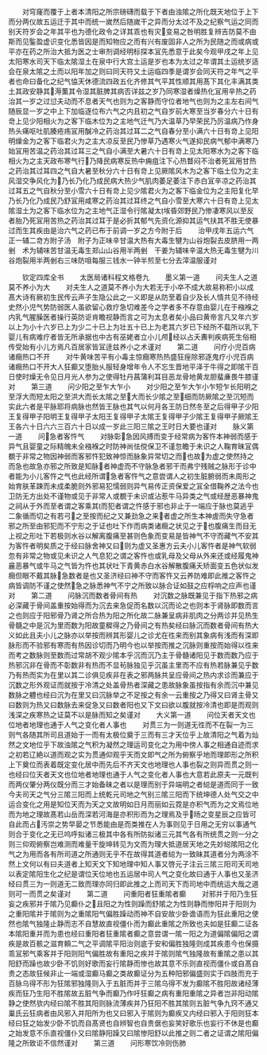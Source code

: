 <!-- { "loadSidebar": true } -->
　　对穹窿而覆于上者本清阳之所宗磅礴而载于下者由浊隂之所化既天地位于上下而分两仪故五运迁于其中而统一嵗然后随嵗干之异而分太过不及之纪察气运之同而别天符岁会之年其平也为德化政令之详其乖也有灾变易之咎明胜复辨吉防莫不由斯而见鍳盈虚识变化悉皆因是而知物应之而有兴有废固非人之所为民随之而或病或平亦在药之所治大抵为医之士审剂调经明标探本冝先悉意于此矣今观甲戌之年上见太阳寒水司天下临太隂湿土在泉中行大宫土运是岁也本为太过之年谓其土运统岁适会在泉太隂之土而以阳年加之则曰同天符又土运临四季是谓岁会同天符之年气之平者也命曰备化之纪气恊天休德流四政五化齐修其气平其性顺其用髙下其化丰满其类土其政安静其溽薫其令湿其脏脾其病否详兹之岁乃同寒湿者燥热化冝用辛热之药治其一岁之过愆夫动而不息者天气也则为之客静而守位者地气也则为之主左右间气随辰显一岁之中上下加临逐位布六气之内且初之气自岁前大寒至当岁春分六十日有竒上见少阳相火为之客下临木位为之主地气迁气乃大温草乃早荣民乃厉温病乃作身热头痛呕吐肌腠疮疡冝用醎冷之药治其过耳二之气自春分至小满六十日有竒上见阳明燥金为之客下临君火为之主大凉反至民乃惨草乃遇寒火气遂抑民病气郁中满寒乃始冝用苦温之药治其过耳三之气自小满至大暑六十日有竒上见太阳寒水为之客下临相火为之主天政布寒气行乃降民病寒反热中痈疽注下心热瞀闷不治者死冝用甘热之药治其过耳四之气自大暑至秋分六十日有竒上见厥隂风木为之客下临土位为之主风湿交争风化为乃长乃化乃成民病大热少气肌肉萎足萎注下赤白冝辛凉之药治其过耳五之气自秋分至小雪六十日有竒上见少隂君火为之客下临金位为之主阳复化早乃长乃化乃成民乃舒冝用咸寒之药治其过耳终之气自小雪至大寒六十日有竒上见太隂湿土为之客下临水位为之主地气正湿令行隂凝太埃昏郊野民乃惨凄寒风以至反者胎乃死冝用苦热之药治其过耳于是必折其郁气先资化源抑其运气扶其不胜无使暴过而生其疾由是治六气之药已布于前调一岁之方今附于后
　　治甲戌年五运六气正一辅二竒方附子汤　附子为正味辛甘温大热有大毒生犍为山谷炮裂去皮脐用一两剉　术为辅味苦甘温无毒生郑山山谷用半两剉　干姜为辅味辛温大热无毒生犍为川谷炮裂用半两剉右三味防咀每服三钱水一钟半煎至七分去滓温服谨对











　　钦定四库全书
　　太医局诸科程文格卷九
　　墨义第一道
　　问夫生人之道莫不养小为大
　　对夫生人之道莫不养小为大若无于小卒不成大故易称积小以成髙大诗有厥初生民传云声子生隐公此之一义即是从防至着自少及长人情共见不待经史然小児气势防弱医人虽欲留心救疗急切难差今之学者多不存意由婴儿在于襁褓之内乳气腥臊医者操行英防讵肯瞻视静而言之可为太息者矣小品曰黄帝言凡又年六岁以上为小十六岁已上为少二十已上为壮五十已上为老其六岁已下经所不载所以乳下婴儿有病难疗者皆无所承据也中古有巫姥者立小儿颅经以占夭夀判疾病死生俗相传受始有小儿方焉凡百居家皆冝逹兹养小之术谨对
　　第二道
　　问疗小児百病诸癎热口不开
　　对牛黄味苦平有小毒主惊癎寒热热盛狂痓除邪逐鬼疗小児百病诸癎热口不开大人狂癫又堕胎乆服轻身增年令人不忘生晋地平泽于牛得之即隂干百日使时燥无令见日月光人参为之使得牡丹菖蒲利耳目恶龙骨地黄龙胆蜚亷畏牛膝谨对
　　第三道
　　问少阳之至乍大乍小
　　对少阳之至乍大乍小乍短乍长阳明之至浮大而短太阳之至洪大而长太隂之至大而长少隂之至细而防厥隂之至沉短而实此六者是平脉耶将病脉也然皆王脉也其气以何月各王防日然冬至之后得甲子少阳王复得甲子阳明王复得甲子太阳王复得甲子太隂王复得甲子少隂王复得甲子厥隂王王各六十日六六三百六十日以成一岁此三阳三隂之王时日大要也谨对
　　脉义第一道
　　问急者客忤气
　　对脉彰急因风搏而变于经常病为客忤本神弱而感于异气且婴童之际精魄未全襁褓之时防神尚怯傥保卫不谨忽瞻于未识之人鞠育昧冝偶覩于非常之物因神弱而客邪忤犯致神惊而脉象异常切之而也故为虚之使然持之而急也故急亦邪之所致是知脉者神虚而不守脉急者邪干而弗宁残贼之脉形于诊中者能为小儿客忤之气也此经所谓急者客忤气之意尝谓人之初生脏腑弱而未周形之始育肤革踈而未成柔脆则外邪易犯懦弱则异气易传正资保爱之冝全借鞠养之法今也卫防无方出处不谨物或见于非常人或覩于未识或沾惹牛马异类之气或经歴恶暴神鬼之祠从于外而至者谓之客乘其而犯者谓之忤感于邪也非止于一端应于脉也莫逃乎二象循而切之有若弓之至按而纪之又兼劲急之来者虚之所生本神虗而失守急者邪之所至由邪犯而不宁形之于证也吐下作而病类诸癎之状见之于也腹痛生而目无上视之形吐下若极则水谷以解离腹痛至甚则色象而变易是皆神气不守而藏气不安其为客忤者明矣质之于经曰脉舍神又曰则为虚又圣惠方云夫小儿客忤者是神气软弱忽有非常之物或见未识之人气息犯之谓之客忤也或乳母及父母从外来还或经履鬼神麄恶暴气或牛马之气皆为忤也其状吐下青黄赤白水谷解散腹痛夭矫面变五色状似发癎但眼不戴其脉急数者是也又圣济经曰神不守而客忤又云养防难即此推之客忤之病皆调防不谨之使然急之脉悉神气不宁之所致以脉合证如鼓之应桴响之应声也谨对
　　第二道
　　问脉沉而数者骨间有热
　　对沉数之脉既兼见于指下热邪之病必深藏于骨间盖重按始得而为沉去来急促而名数以沉而论之也则本于肾脉即数而言之也则应于阳邪骨乃肾之所合热为阳之所化故二脉兼呈病非肌肉之分两诊并见热生骨髓之中是沉为里而数为阳故童穉得之乃骨间之有热矣经曰脉沉而数者骨间有热大义如此且夫小儿之脉亦以举按而辨其形婴儿之诊尤在徃来而别其象病有浅而有深即脉形而不验邪有寒而有热因诊切而乃明今也以举按而推之沉脉则重按而始得以徃来而考之数脉则至数而过常胡不观少隂本乎沉而沉乃主于骨髓诸阳见于数而数乃应于热邪沉非在骨而不彰数非有热而不显茍脉独见乎沉虽主里而不应有热若脉兼见乎数乃有热而实为在里以其二诊俱见疾非在表之邪两脉共呈应骨间之热内求诊而兼应于沉数之形外观证而就按于冷清之处盖骨热者深藏之患故脉象虽按指有余而沉中兼见数脉之軆也经曰沉为在里又曰沉脉举之不足按之有余一云重按之乃得又曰肾主骨又曰数则为热又曰数脉去来促急又曰数者阳也又下文曰欲以腹就按冷清也即是而观则浅深之疾寒热之证莫不以是脉而知之矣谨对
　　大义第一道
　　问位天者天文也位地者地理也通于人气之变化者人事也
　　对贯三为一则道无徃而不在裂一为三则气各随其所司且道始于一而有太极位奠于三而有三才天位乎上故清阳之气着为灿然之文地位乎下故浊隂之气积为凝然之理运司变化之为用中傍人事之相通自迹而求之初若辽絶以道而观之实为贯通仰观乎天而文即气之所为俯察乎地而理即形之所积上下奠位而表着既定变化居中而先后不齐天文也地理也人事也裂之则异而贯之则一也经曰位天者天文也位地者地理也通于人气之变化者人事也大意若此原夫一元既判而两仪肇分两仪既分而三才始备昧之者以是理而别于异端明之者縂是道而同于一致今夫司天之气分三隂三阳而上统乾元司地之气别三隂三阳而下统坤德人处气交之中运合变化之用是知位天而为天之文故明如日月而丽如云霓是亦积气而为之文焉位地而为地之理故髙若山岳而深若河海是亦积形而为之理焉及乎旸之变星辰之应皆可自此而占汚崇之势早晏之节悉能由是而类推在人为事则见于日用之无穷以事通气则合于变化之无已呜呼拟诸三极其中各有所防拟诸三元其气各有所统贯之则一分之则三仰观俯察岂难测而难量干旋坤转见为文而为理大抵道居天地之先妙縂隂阳之化气之为用而各有所司道之所通则无乎不在故得其道者縂为一致昧其道者分为两涂不然上文何以有曰夫道者上知天文下知地理中知人事又啓元子注云三隂三阳司天司地以表定隂阳生化之纪是谓位天位地也五运居中司人气之变化故曰通于人事也又圣济经曰贯三为一则道无二致而理亦同归即此推之上而司天下而司地中而统运大哉之道则可一而贯之矣谨对
　　第二道
　　问重阳者狂重隂者癫
　　对邪并于阳乃生狂妄之疾邪并于隂乃见癫仆之且阳之为性则躁而舒隂之为性则静而惨阳并于阳则为之重阳隂并于隂则为之重隂阳气偏胜躁动而神不自安故少卧谵语而为狂此重阳之使然也隂气独隆止静而志不自慧故直视僵仆而为癫此重隂之所致也夫如是狂癫二证各本隂阳重并而为患也经曰重阳者狂重隂者癫之意尝谓一隂一阳之为道偏隂偏阳之谓疾是故百骸之滋育頼二气之平调隂平阳治则底于安和偏胜独隆则成其疾患今也保摄乖冝邪气乘客并于阳则阳气偏胜故有重阳之疾并于隂则隂气独隆故有重隂之患以其阳舒而躁也故少卧不饥则好歌而妄行隂静而惨也故其意不乐则直视而僵仆或自髙自贵之态故狂候非止一端或湿癫马癫之类故癫证分为五种阳邪偏盛则实于四肢而充于百脉乌得不形为狂隂邪独隆则入于五脏而并于三隂乌得不发为癫隂不胜阳故诸经薄疾而狂乃生阳不胜隂故五脏气争而癫乃作吁狂癫之病有重阳重隂之异者岂非阳动隂静之使然欤内经曰隂不胜其阳则脉流薄疾并乃狂阳不胜其隂则五脏气争九窍不通又巢氏云狂病者由风邪入并阳所为也又曰邪入于隂则为癫疾又内经曰邪入于阳则狂本经曰狂之始发少卧不饥而自髙贤也自辨智也自贵倨也妄笑好歌乐也妄行不休是也癫之始发意不乐直视僵仆又曰隂静阳躁又曰隂惨阳舒以此推之则二者之证谓之隂阳偏隆之所致讵不信然谨对
　　第三道
　　问形寒饮冷则伤肺
